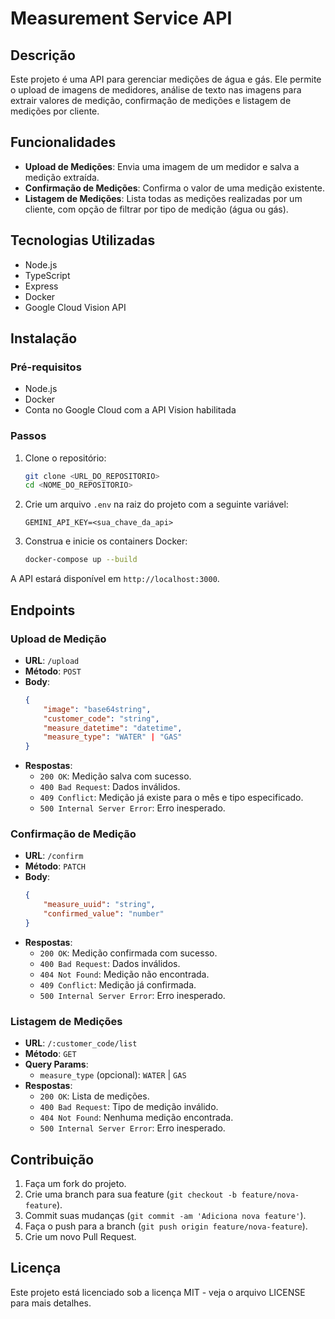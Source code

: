 # Measurement Service API

## Descrição
Este projeto é uma API para gerenciar medições de água e gás. Ele permite o upload de imagens de medidores, análise de texto nas imagens para extrair valores de medição, confirmação de medições e listagem de medições por cliente.

## Funcionalidades
- **Upload de Medições**: Envia uma imagem de um medidor e salva a medição extraída.
- **Confirmação de Medições**: Confirma o valor de uma medição existente.
- **Listagem de Medições**: Lista todas as medições realizadas por um cliente, com opção de filtrar por tipo de medição (água ou gás).

## Tecnologias Utilizadas
- Node.js
- TypeScript
- Express
- Docker
- Google Cloud Vision API


## Instalação

### Pré-requisitos
- Node.js
- Docker
- Conta no Google Cloud com a API Vision habilitada

### Passos

1. Clone o repositório:
    ```sh
    git clone <URL_DO_REPOSITORIO>
    cd <NOME_DO_REPOSITORIO>
    ```

2. Crie um arquivo `.env` na raiz do projeto com a seguinte variável:
    ```env
    GEMINI_API_KEY=<sua_chave_da_api>
    ```

3. Construa e inicie os containers Docker:
    ```sh
    docker-compose up --build
    ```

A API estará disponível em `http://localhost:3000`.

## Endpoints

### Upload de Medição
- **URL**: `/upload`
- **Método**: `POST`
- **Body**:
    ```json
    {
        "image": "base64string",
        "customer_code": "string",
        "measure_datetime": "datetime",
        "measure_type": "WATER" | "GAS"
    }
    ```
- **Respostas**:
    - `200 OK`: Medição salva com sucesso.
    - `400 Bad Request`: Dados inválidos.
    - `409 Conflict`: Medição já existe para o mês e tipo especificado.
    - `500 Internal Server Error`: Erro inesperado.

### Confirmação de Medição
- **URL**: `/confirm`
- **Método**: `PATCH`
- **Body**:
    ```json
    {
        "measure_uuid": "string",
        "confirmed_value": "number"
    }
    ```
- **Respostas**:
    - `200 OK`: Medição confirmada com sucesso.
    - `400 Bad Request`: Dados inválidos.
    - `404 Not Found`: Medição não encontrada.
    - `409 Conflict`: Medição já confirmada.
    - `500 Internal Server Error`: Erro inesperado.

### Listagem de Medições
- **URL**: `/:customer_code/list`
- **Método**: `GET`
- **Query Params**:
    - `measure_type` (opcional): `WATER` | `GAS`
- **Respostas**:
    - `200 OK`: Lista de medições.
    - `400 Bad Request`: Tipo de medição inválido.
    - `404 Not Found`: Nenhuma medição encontrada.
    - `500 Internal Server Error`: Erro inesperado.

## Contribuição
1. Faça um fork do projeto.
2. Crie uma branch para sua feature (`git checkout -b feature/nova-feature`).
3. Commit suas mudanças (`git commit -am 'Adiciona nova feature'`).
4. Faça o push para a branch (`git push origin feature/nova-feature`).
5. Crie um novo Pull Request.

## Licença
Este projeto está licenciado sob a licença MIT - veja o arquivo LICENSE para mais detalhes.


